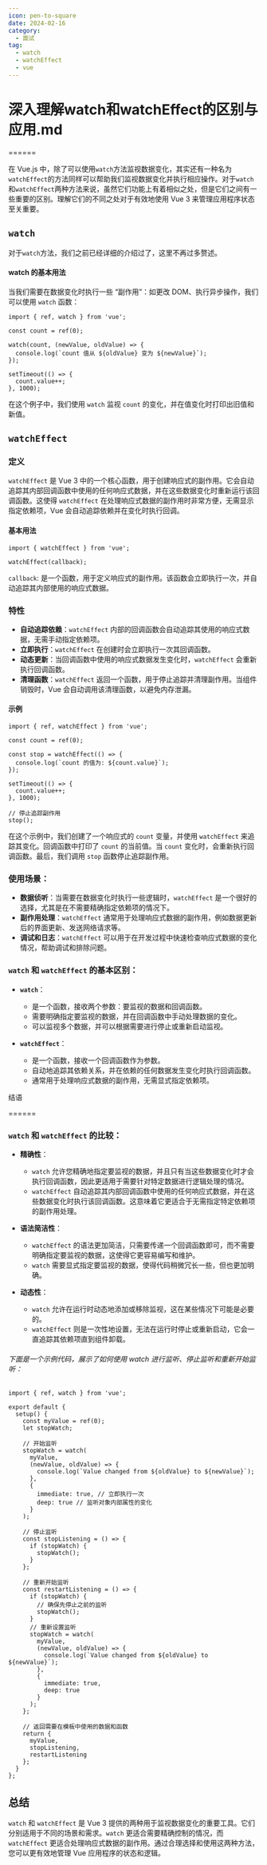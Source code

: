 ```yaml
---
icon: pen-to-square
date: 2024-02-16
category:
  - 面试
tag:
  - watch
  - watchEffect
  - vue
---
```

# 深入理解watch和watchEffect的区别与应用.md


======

在 Vue.js 中，除了可以使用`watch`方法监视数据变化，其实还有一种名为`watchEffect`的方法同样可以帮助我们监视数据变化并执行相应操作。对于`watch`和`watchEffect`两种方法来说，虽然它们功能上有着相似之处，但是它们之间有一些重要的区别。理解它们的不同之处对于有效地使用 Vue 3 来管理应用程序状态至关重要。

`watch`
-------

对于`watch`方法，我们之前已经详细的介绍过了，这里不再过多赘述。

#### watch 的基本用法

当我们需要在数据变化时执行一些 “副作用”：如更改 DOM、执行异步操作，我们可以使用 `watch` 函数：

```
import { ref, watch } from 'vue';

const count = ref(0);

watch(count, (newValue, oldValue) => {
  console.log(`count 值从 ${oldValue} 变为 ${newValue}`);
});

setTimeout(() => {
  count.value++;
}, 1000);
```

在这个例子中，我们使用 `watch` 监视 `count` 的变化，并在值变化时打印出旧值和新值。

`watchEffect`
-------------

### 定义

`watchEffect` 是 Vue 3 中的一个核心函数，用于创建响应式的副作用。它会自动追踪其内部回调函数中使用的任何响应式数据，并在这些数据变化时重新运行该回调函数。这使得 `watchEffect` 在处理响应式数据的副作用时非常方便，无需显示指定依赖项，Vue 会自动追踪依赖并在变化时执行回调。

#### 基本用法

```
import { watchEffect } from 'vue';

watchEffect(callback);
```

`callback`: 是一个函数，用于定义响应式的副作用。该函数会立即执行一次，并自动追踪其内部使用的响应式数据。

### 特性

*   **自动追踪依赖**：`watchEffect` 内部的回调函数会自动追踪其使用的响应式数据，无需手动指定依赖项。
*   **立即执行**：`watchEffect` 在创建时会立即执行一次其回调函数。
*   **动态更新**：当回调函数中使用的响应式数据发生变化时，`watchEffect` 会重新执行回调函数。
*   **清理函数**：`watchEffect` 返回一个函数，用于停止追踪并清理副作用。当组件销毁时，Vue 会自动调用该清理函数，以避免内存泄漏。

#### 示例

```
import { ref, watchEffect } from 'vue';

const count = ref(0);

const stop = watchEffect(() => {
  console.log(`count 的值为: ${count.value}`);
});

setTimeout(() => {
  count.value++;
}, 1000);

// 停止追踪副作用
stop();
```

在这个示例中，我们创建了一个响应式的 `count` 变量，并使用 `watchEffect` 来追踪其变化。回调函数中打印了 `count` 的当前值。当 `count` 变化时，会重新执行回调函数。最后，我们调用 `stop` 函数停止追踪副作用。

### 使用场景：

*   **数据侦听**：当需要在数据变化时执行一些逻辑时，`watchEffect` 是一个很好的选择，尤其是在不需要精确指定依赖项的情况下。
*   **副作用处理**：`watchEffect` 通常用于处理响应式数据的副作用，例如数据更新后的界面更新、发送网络请求等。
*   **调试和日志**：`watchEffect` 可以用于在开发过程中快速检查响应式数据的变化情况，帮助调试和排除问题。

### `watch` 和 `watchEffect` 的基本区别：

*   **`watch`**：
    
    *   是一个函数，接收两个参数：要监视的数据和回调函数。
    *   需要明确指定要监视的数据，并在回调函数中手动处理数据的变化。
    *   可以监视多个数据，并可以根据需要进行停止或重新启动监视。
*   **`watchEffect`**：
    
    *   是一个函数，接收一个回调函数作为参数。
    *   自动地追踪其依赖关系，并在依赖的任何数据发生变化时执行回调函数。
    *   通常用于处理响应式数据的副作用，无需显式指定依赖项。

结语


======

### `watch` 和 `watchEffect` 的比较：

*   **精确性**：
    
    *   `watch` 允许您精确地指定要监视的数据，并且只有当这些数据变化时才会执行回调函数，因此更适用于需要针对特定数据进行逻辑处理的情况。
    *   `watchEffect` 自动追踪其内部回调函数中使用的任何响应式数据，并在这些数据变化时执行该回调函数。这意味着它更适合于无需指定特定依赖项的副作用处理。
*   **语法简洁性**：
    
    *   `watchEffect` 的语法更加简洁，只需要传递一个回调函数即可，而不需要明确指定要监视的数据，这使得它更容易编写和维护。
    *   `watch` 需要显式指定要监视的数据，使得代码稍微冗长一些，但也更加明确。
*   **动态性**：
    
    *   `watch` 允许在运行时动态地添加或移除监视，这在某些情况下可能是必要的。
    *   `watchEffect` 则是一次性地设置，无法在运行时停止或重新启动，它会一直追踪其依赖项直到组件卸载。
###### 下面是一个示例代码，展示了如何使用 watch 进行监听、停止监听和重新开始监听：
```
import { ref, watch } from 'vue';

export default {
  setup() {
    const myValue = ref(0);
    let stopWatch;

    // 开始监听
    stopWatch = watch(
      myValue,
      (newValue, oldValue) => {
        console.log(`Value changed from ${oldValue} to ${newValue}`);
      },
      {
        immediate: true, // 立即执行一次
        deep: true // 监听对象内部属性的变化
      }
    );

    // 停止监听
    const stopListening = () => {
      if (stopWatch) {
        stopWatch();
      }
    };

    // 重新开始监听
    const restartListening = () => {
      if (stopWatch) {
        // 确保先停止之前的监听
        stopWatch();
      }
      // 重新设置监听
      stopWatch = watch(
        myValue,
        (newValue, oldValue) => {
          console.log(`Value changed from ${oldValue} to ${newValue}`);
        },
        {
          immediate: true,
          deep: true
        }
      );
    };

    // 返回需要在模板中使用的数据和函数
    return {
      myValue,
      stopListening,
      restartListening
    };
  }
};

```
总结
--

`watch` 和 `watchEffect` 是 Vue 3 提供的两种用于监视数据变化的重要工具。它们分别适用于不同的场景和需求。`watch` 更适合需要精确控制的情况，而 `watchEffect` 更适合处理响应式数据的副作用。通过合理选择和使用这两种方法，您可以更有效地管理 Vue 应用程序的状态和逻辑。